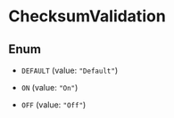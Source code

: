 
# ChecksumValidation

## Enum


* `DEFAULT` (value: `"Default"`)

* `ON` (value: `"On"`)

* `OFF` (value: `"Off"`)



